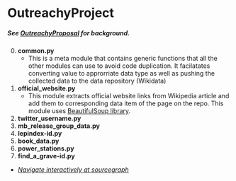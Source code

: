 # OutreachyProject
##### See [OutreachyProposal](https://github.com/Ammarpad/OutreachyProposal) for background.


0. **common.py**
	- This is a meta module that contains generic functions that all 	the other modules can use to avoid code duplication. It 	facilatates converting value to approrriate data type as well as 	pushing the collected data to the data repository (Wikidata)
1. **official\_website.py**
	- This module extracts official website links from Wikipedia article and add them to corresponding data item of the page on the repo. This module uses [BeautifulSoup library](https://pypi.org/project/beautifulsoup4/).
2. **twitter\_username.py**
3. **mb\_release\_group\_data.py**
4. **lepindex-id.py**
5. **book\_data.py**
6. **power_stations.py**
7. **find\_a\_grave-id.py**



* _[Navigate interactively at sourcegraph](https://sourcegraph.com/github.com/Ammarpad/OutreachyProject/)_
